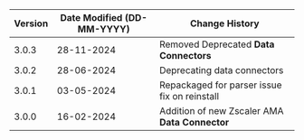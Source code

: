 | **Version** | **Date Modified (DD-MM-YYYY)** | **Change History**                             |
|-------------|--------------------------------|------------------------------------------------|
| 3.0.3       | 28-11-2024                     | Removed Deprecated **Data Connectors**         |
| 3.0.2       | 28-06-2024                     | Deprecating data connectors                    |
| 3.0.1       | 03-05-2024                     | Repackaged for parser issue fix on reinstall   |
| 3.0.0       | 16-02-2024                     | Addition of new Zscaler AMA **Data Connector** |
